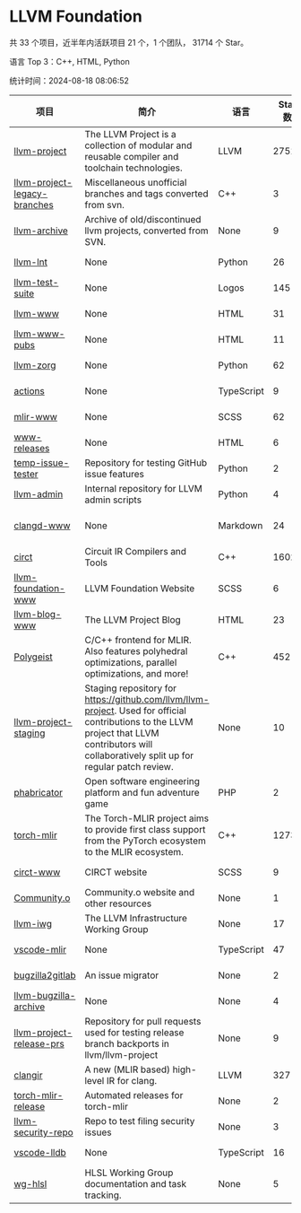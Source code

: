 # LLVM Foundation

共 33 个项目，近半年内活跃项目 21 个，1 个团队， 31714 个 Star。

语言 Top 3：C++, HTML, Python

统计时间：2024-08-18 08:06:52

| 项目 | 简介 | 语言 | Star 数 | 协议 | 创建时间 | 最后更新时间 | 最后提交时间 |
| --- | --- | --- | --- | --- | --- | --- | --- |
| [llvm-project](https://github.com/llvm/llvm-project) | The LLVM Project is a collection of modular and reusable compiler and toolchain technologies. | LLVM | 27510 | Other | 2016-12-07 | 2024-08-18 | 2024-08-18 |
| [llvm-project-legacy-branches](https://github.com/llvm/llvm-project-legacy-branches) | Miscellaneous unofficial branches and tags converted from svn. | C++ | 3 | - | 2019-01-09 | 2023-05-31 | 2019-05-14 |
| [llvm-archive](https://github.com/llvm/llvm-archive) | Archive of old/discontinued llvm projects, converted from SVN. | None | 9 | - | 2019-01-09 | 2024-07-30 | 2021-02-09 |
| [llvm-lnt](https://github.com/llvm/llvm-lnt) | None | Python | 26 | Other | 2019-01-09 | 2024-08-07 | 2024-08-15 |
| [llvm-test-suite](https://github.com/llvm/llvm-test-suite) | None | Logos | 145 | Other | 2019-01-09 | 2024-08-16 | 2024-08-16 |
| [llvm-www](https://github.com/llvm/llvm-www) | None | HTML | 31 | Other | 2019-01-09 | 2024-08-13 | 2024-08-13 |
| [llvm-www-pubs](https://github.com/llvm/llvm-www-pubs) | None | HTML | 11 | - | 2019-01-09 | 2024-07-30 | 2021-01-28 |
| [llvm-zorg](https://github.com/llvm/llvm-zorg) | None | Python | 62 | Other | 2019-01-09 | 2024-08-16 | 2024-08-15 |
| [actions](https://github.com/llvm/actions) | None | TypeScript | 9 | Other | 2019-11-18 | 2024-08-08 | 2024-08-08 |
| [mlir-www](https://github.com/llvm/mlir-www) | None | SCSS | 62 | - | 2019-12-09 | 2024-08-07 | 2024-08-18 |
| [www-releases](https://github.com/llvm/www-releases) | None | HTML | 6 | - | 2020-01-09 | 2024-07-30 | 2024-07-30 |
| [temp-issue-tester](https://github.com/llvm/temp-issue-tester) | Repository for testing GitHub issue features | Python | 2 | - | 2020-02-01 | 2024-07-30 | 2024-02-03 |
| [llvm-admin](https://github.com/llvm/llvm-admin) | Internal repository for LLVM admin scripts | Python | 4 | - | 2020-02-06 | 2024-07-30 | 2024-04-08 |
| [clangd-www](https://github.com/llvm/clangd-www) | None | Markdown | 24 | Apache License 2.0 | 2020-02-12 | 2024-08-13 | 2024-07-14 |
| [circt](https://github.com/llvm/circt) | Circuit IR Compilers and Tools | C++ | 1602 | Other | 2020-03-05 | 2024-08-17 | 2024-08-17 |
| [llvm-foundation-www](https://github.com/llvm/llvm-foundation-www) | LLVM Foundation Website | SCSS | 6 | - | 2020-04-03 | 2024-07-30 | 2024-06-07 |
| [llvm-blog-www](https://github.com/llvm/llvm-blog-www) | The LLVM Project Blog | HTML | 23 | - | 2020-06-19 | 2024-08-09 | 2024-08-09 |
| [Polygeist](https://github.com/llvm/Polygeist) | C/C++ frontend for MLIR. Also features polyhedral optimizations, parallel optimizations, and more! | C++ | 452 | Other | 2020-07-08 | 2024-08-15 | 2024-08-07 |
| [llvm-project-staging](https://github.com/llvm/llvm-project-staging) | Staging repository for https://github.com/llvm/llvm-project. Used for official contributions to the LLVM project that LLVM contributors will collaboratively split up for regular patch review. | None | 10 | Other | 2020-07-09 | 2024-07-30 | 2021-08-24 |
| [phabricator](https://github.com/llvm/phabricator) | Open software engineering platform and fun adventure game | PHP | 2 | Apache License 2.0 | 2020-07-28 | 2023-03-28 | 2021-10-07 |
| [torch-mlir](https://github.com/llvm/torch-mlir) | The Torch-MLIR project aims to provide first class support from the PyTorch ecosystem to the MLIR ecosystem. | C++ | 1273 | Other | 2020-07-30 | 2024-08-17 | 2024-08-17 |
| [circt-www](https://github.com/llvm/circt-www) | CIRCT website | SCSS | 9 | - | 2021-01-08 | 2024-08-02 | 2024-08-18 |
| [Community.o](https://github.com/llvm/Community.o) | Community.o website and other resources | None | 1 | - | 2021-02-06 | 2024-07-30 | 2023-03-16 |
| [llvm-iwg](https://github.com/llvm/llvm-iwg) | The LLVM Infrastructure Working Group | None | 17 | Other | 2021-03-02 | 2024-08-09 | 2022-08-31 |
| [vscode-mlir](https://github.com/llvm/vscode-mlir) | None | TypeScript | 47 | Other | 2021-07-28 | 2024-07-30 | 2024-05-17 |
| [bugzilla2gitlab](https://github.com/llvm/bugzilla2gitlab) | An issue migrator | None | 2 | MIT License | 2021-10-10 | 2024-05-17 | 2022-01-17 |
| [llvm-bugzilla-archive](https://github.com/llvm/llvm-bugzilla-archive) | None | None | 4 | - | 2021-11-26 | 2023-03-28 | 2021-11-28 |
| [llvm-project-release-prs](https://github.com/llvm/llvm-project-release-prs) | Repository for pull requests used for testing release branch backports in llvm/llvm-project | None | 9 | Other | 2022-05-18 | 2024-07-30 | 2023-12-11 |
| [clangir](https://github.com/llvm/clangir) | A new (MLIR based) high-level IR for clang. | LLVM | 327 | Other | 2022-08-04 | 2024-08-15 | 2024-08-16 |
| [torch-mlir-release](https://github.com/llvm/torch-mlir-release) | Automated releases for torch-mlir | None | 2 | - | 2024-02-01 | 2024-08-09 | 2024-02-09 |
| [llvm-security-repo](https://github.com/llvm/llvm-security-repo) | Repo to test filing security issues | None | 3 | - | 2024-02-22 | 2024-06-18 | 2024-06-13 |
| [vscode-lldb](https://github.com/llvm/vscode-lldb) | None | TypeScript | 16 | Other | 2024-05-15 | 2024-08-15 | 2024-08-15 |
| [wg-hlsl](https://github.com/llvm/wg-hlsl) | HLSL Working Group documentation and task tracking. | None | 5 | Other | 2024-07-25 | 2024-08-13 | 2024-08-16 |
